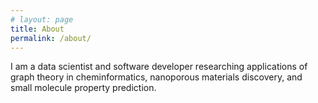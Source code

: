 ```yaml
---
# layout: page
title: About
permalink: /about/
---
```


I am a data scientist and software developer researching applications of graph theory
in cheminformatics, nanoporous materials discovery, and small molecule property 
prediction.


